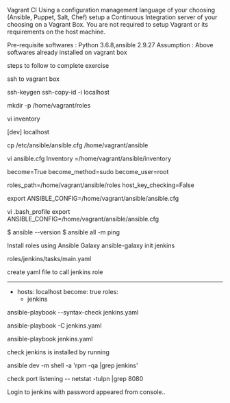 
Vagrant CI
Using a configuration management language of your choosing (Ansible, Puppet, Salt, Chef) setup a 
Continuous Integration server of your choosing on a Vagrant Box. You are not required to setup Vagrant or 
its requirements on the host machine.

Pre-requisite softwares  : Python 3.6.8,ansible 2.9.27
Assumption : Above softwares already installed on vagrant box

steps to follow to complete exercise

ssh to vagrant box

ssh-keygen
ssh-copy-id -i localhost

mkdir -p /home/vagrant/roles

vi inventory

[dev]
localhost

cp /etc/ansible/ansible.cfg /home/vagrant/ansible

vi ansible.cfg
Inventory =/home/vagrant/ansible/inventory

become=True
become_method=sudo
become_user=root

roles_path=/home/vagrant/ansible/roles 
host_key_checking=False



export ANSIBLE_CONFIG=/home/vagrant/ansible/ansible.cfg

vi .bash_profile
export ANSIBLE_CONFIG=/home/vagrant/ansible/ansible.cfg


$ ansible --version
$ ansible all -m ping


Install roles using Ansible Galaxy
ansible-galaxy init jenkins

roles/jenkins/tasks/main.yaml

create yaml file to call jenkins role

---
- hosts: localhost
  become: true
  roles:
    - jenkins


ansible-playbook --syntax-check jenkins.yaml

ansible-playbook -C jenkins.yaml

ansible-playbook jenkins.yaml

check jenkins is installed by running

ansible dev -m shell -a 'rpm -qa |grep jenkins'

check port listening -- netstat -tulpn |grep 8080

Login to jenkins with password appeared from console..

